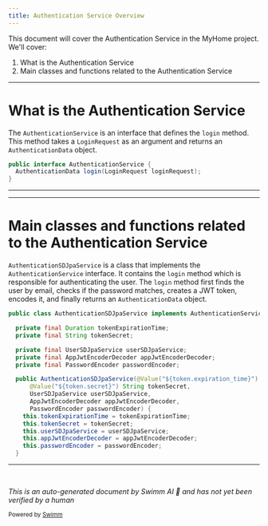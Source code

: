 ```yaml
---
title: Authentication Service Overview
---
```

This document will cover the Authentication Service in the MyHome project. We'll cover:

1. What is the Authentication Service
2. Main classes and functions related to the Authentication Service

<SwmSnippet path="/service/src/main/java/com/myhome/services/AuthenticationService.java" line="6">

---

# What is the Authentication Service

The `AuthenticationService` is an interface that defines the `login` method. This method takes a `LoginRequest` as an argument and returns an `AuthenticationData` object.

```java
public interface AuthenticationService {
  AuthenticationData login(LoginRequest loginRequest);
}
```

---

</SwmSnippet>

<SwmSnippet path="/service/src/main/java/com/myhome/services/springdatajpa/AuthenticationSDJpaService.java" line="20">

---

# Main classes and functions related to the Authentication Service

`AuthenticationSDJpaService` is a class that implements the `AuthenticationService` interface. It contains the `login` method which is responsible for authenticating the user. The `login` method first finds the user by email, checks if the password matches, creates a JWT token, encodes it, and finally returns an `AuthenticationData` object.

```java
public class AuthenticationSDJpaService implements AuthenticationService {

  private final Duration tokenExpirationTime;
  private final String tokenSecret;

  private final UserSDJpaService userSDJpaService;
  private final AppJwtEncoderDecoder appJwtEncoderDecoder;
  private final PasswordEncoder passwordEncoder;

  public AuthenticationSDJpaService(@Value("${token.expiration_time}") Duration tokenExpirationTime,
      @Value("${token.secret}") String tokenSecret,
      UserSDJpaService userSDJpaService,
      AppJwtEncoderDecoder appJwtEncoderDecoder,
      PasswordEncoder passwordEncoder) {
    this.tokenExpirationTime = tokenExpirationTime;
    this.tokenSecret = tokenSecret;
    this.userSDJpaService = userSDJpaService;
    this.appJwtEncoderDecoder = appJwtEncoderDecoder;
    this.passwordEncoder = passwordEncoder;
  }

```

---

</SwmSnippet>

&nbsp;

*This is an auto-generated document by Swimm AI 🌊 and has not yet been verified by a human*

<SwmMeta version="3.0.0" repo-id="Z2l0aHViJTNBJTNBbXlob21lJTNBJTNBc3dpbW1pbw==" repo-name="myhome"><sup>Powered by [Swimm](/)</sup></SwmMeta>
